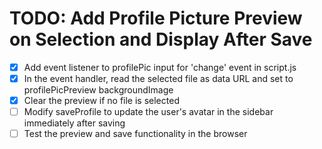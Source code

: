 # TODO: Add Profile Picture Preview on Selection and Display After Save

- [x] Add event listener to profilePic input for 'change' event in script.js
- [x] In the event handler, read the selected file as data URL and set to profilePicPreview backgroundImage
- [x] Clear the preview if no file is selected
- [ ] Modify saveProfile to update the user's avatar in the sidebar immediately after saving
- [ ] Test the preview and save functionality in the browser
